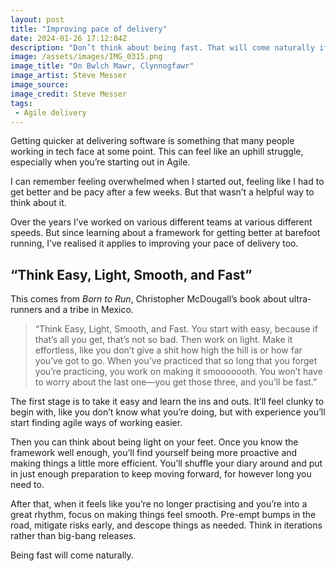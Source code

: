 ```yaml
---
layout: post
title: "Improving pace of delivery"
date: 2024-01-26 17:12:04Z
description: "Don’t think about being fast. That will come naturally if you focus on these 3 qualities instead."
image: /assets/images/IMG_0315.png
image_title: "On Bwlch Mawr, Clynnogfawr"
image_artist: Steve Messer
image_source:
image_credit: Steve Messer
tags:
 - Agile delivery
---
```


Getting quicker at delivering software is something that many people working in tech face at some point. This can feel like an uphill struggle, especially when you’re starting out in Agile. 

I can remember feeling overwhelmed when I started out, feeling like I had to get better and be pacy after a few weeks. But that wasn’t a helpful way to think about it.

Over the years I’ve worked on various different teams at various different speeds. But since learning about a framework for getting better at barefoot running, I’ve realised it applies to improving your pace of delivery too.

## “Think Easy, Light, Smooth, and Fast”

This comes from _Born to Run_, Christopher McDougall’s book about ultra-runners and a tribe in Mexico.

> “Think Easy, Light, Smooth, and Fast. You start with easy, because if that’s all you get, that’s not so bad. Then work on light. Make it effortless, like you don’t give a shit how high the hill is or how far you’ve got to go. When you’ve practiced that so long that you forget you’re practicing, you work on making it smooooooth. You won’t have to worry about the last one—you get those three, and you’ll be fast.”

The first stage is to take it easy and learn the ins and outs. It’ll feel clunky to begin with, like you don’t know what you’re doing, but with experience you’ll start finding agile ways of working easier.

Then you can think about being light on your feet. Once you know the framework well enough, you’ll find yourself being more proactive and making things a little more efficient. You’ll shuffle your diary around and put in just enough preparation to keep moving forward, for however long you need to.

After that, when it feels like you’re no longer practising and you’re into a great rhythm, focus on making things feel smooth. Pre-empt bumps in the road, mitigate risks early, and descope things as needed. Think in iterations rather than big-bang releases.

Being fast will come naturally. 

